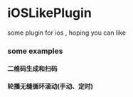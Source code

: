 # iOSLikePlugin
some plugin for ios , hoping you can like

### some examples
#### 二维码生成和扫码
#### 轮播无缝循环滚动(手动、定时)
